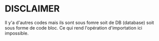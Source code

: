 # DISCLAIMER
Il y'a d'autres codes mais ils sont sous fomre soit de DB (database) soit sous forme de code bloc. Ce qui rend l'opération d'importation ici impossible.

